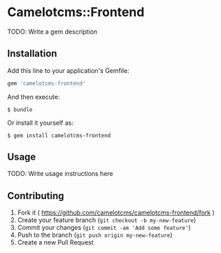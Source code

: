 # Camelotcms::Frontend

TODO: Write a gem description

## Installation

Add this line to your application's Gemfile:

```ruby
gem 'camelotcms-frontend'
```

And then execute:

    $ bundle

Or install it yourself as:

    $ gem install camelotcms-frontend

## Usage

TODO: Write usage instructions here

## Contributing

1. Fork it ( https://github.com/camelotcms/camelotcms-frontend/fork )
2. Create your feature branch (`git checkout -b my-new-feature`)
3. Commit your changes (`git commit -am 'Add some feature'`)
4. Push to the branch (`git push origin my-new-feature`)
5. Create a new Pull Request
